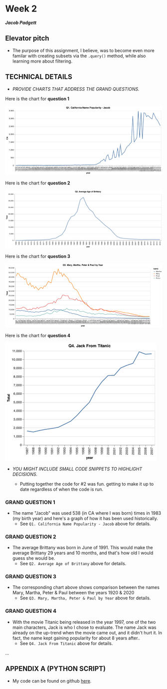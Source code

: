 # Week 2

___Jacob Padgett___

## Elevator pitch

* The purpose of this assignment, I believe, was to become even more familar with creating subsets via the `.query()` method, while also learning more about filtering.

## TECHNICAL DETAILS

* _PROVIDE CHARTS THAT ADDRESS THE GRAND QUESTIONS._

Here is the chart for **question 1**

![](all_jacob_CA_chart.png)

Here is the chart for **question 2**

![](guess_age_Brittany_chart.png)

Here is the chart for **question 3**

![](mmpp_chart.png)

Here is the chart for **question 4**

![](titanic_Jack_chart.png)

* _YOU MIGHT INCLUDE SMALL CODE SNIPPETS TO HIGHLIGHT DECISIONS._

  * Putting together the code for #2 was fun. getting to make it up to date regardless of when the code is run.

### GRAND QUESTION 1

* The name "Jacob" was used 538 (in CA where I was born) times in 1983 (my birth year) and here's a graph of how it has been used historically.
  * See `Q1. California Name Popularity - Jacob` above for details.

### GRAND QUESTION 2

* The average Brittany was born in June of 1991. This would make the average Brittany 29 years and 10 months, and that's how old I would guess she would be.
  * See `Q2. Average Age of Brittany` above for details.

### GRAND QUESTION 3

* The corresponding chart above shows comparison between the names Mary, Martha, Peter & Paul between the years 1920 & 2020
  * See `Q3. Mary, Martha, Peter & Paul by Year` above for details.

### GRAND QUESTION 4

* With the movie Titanic being released in the year 1997, one of the two main characters, Jack is who I chose to evaluate. The name Jack was already on the up-trend when the movie came out, and it didn't hurt it. In fact, the name kept gaining popularity for about 8 years after..
  * See `Q4. Jack From Titanic` above for details.

...

## APPENDIX A (PYTHON SCRIPT)

*  My code can be found on github [here](https://github.com/jacobpad/CSE250/blob/main/week02/week2.ipynb).
